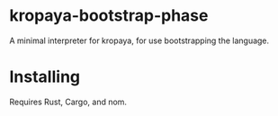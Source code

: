 # kropaya-bootstrap-phase
A minimal interpreter for kropaya, for use bootstrapping the language.

# Installing

Requires Rust, Cargo, and nom.
